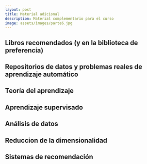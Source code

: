 ```yaml
---
layout: post
title: Material adicional
description: Material complementario para el curso
image: assets/images/parte6.jpg
---
```


## Libros recomendados (y en la biblioteca de preferencia)


## Repositorios de datos y problemas reales de aprendizaje automático



## Teoría del aprendizaje



## Aprendizaje supervisado



## Análisis de datos



## Reduccion de la dimensionalidad



## Sistemas de recomendación



